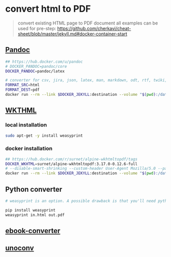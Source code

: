 # convert html to PDF
> convert existing HTML page to PDF document
> all examples can be used for pre-step: https://github.com/cherkavi/cheat-sheet/blob/master/jekyll.md#docker-container-start
## [Pandoc](https://pandoc.org/MANUAL.html)
```sh
## https://hub.docker.com/u/pandoc
# DOCKER_PANDOC=pandoc/core
DOCKER_PANDOC=pandoc/latex

# converter for csv, jira, json, latex, man, markdown, odt, rtf, twiki, vimwiki
FORMAT_SRC=html 
FORMAT_DEST=pdf
docker run --rm --link $DOCKER_JEKYLL:destination --volume "$(pwd):/data" --user $(id -u):$(id -g) $DOCKER_PANDOC --read $FORMAT_SRC --write $FORMAT_DEST --request-header User-Agent:"Mozilla/5.0" http://destination:4000 --output cv.pdf

```

## [WKTHML](https://wkhtmltopdf.org/usage/wkhtmltopdf.txt)
### local installation
```sh
sudo apt-get -y install weasyprint
```
### docker installation
```sh
## https://hub.docker.com/r/surnet/alpine-wkhtmltopdf/tags
DOCKER_WKHTML=surnet/alpine-wkhtmltopdf:3.17.0-0.12.6-full
# --disable-smart-shrinking --custom-header User-Agent Mozilla/5.0 --page-size A4 
docker run --rm --link $DOCKER_JEKYLL:destination --volume "$(pwd):/data" --user $(id -u):$(id -g) $DOCKER_WKHTML http://destination:4000 /data/output.pdf
```

## Python converter
```sh
# weasyprint is an option. A possible drawback is that you'll need python on your machine.

pip install weasyprint
weasyprint in.html out.pdf
```

## [ebook-converter](https://manual.calibre-ebook.com/generated/en/ebook-convert.html)
## [unoconv](https://linux.die.net/man/1/unoconv)